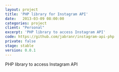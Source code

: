 ```yaml
---
layout: project
title: 'PHP library for Instagram API'
date:   2013-03-09 08:00:00
categories: project
client: "Personal"
excerpt: 'PHP library to access Instagram API'
code: https://github.com/jabranr/instagram-api-php
private: false
stage: stable
version: 0.0.1
---
```


PHP library to access Instagram API